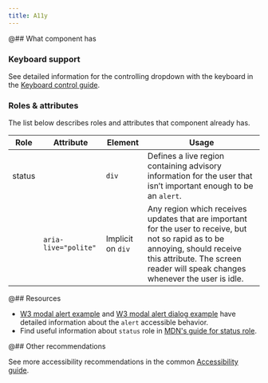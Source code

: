 ```yaml
---
title: A11y
---
```


@## What component has

### Keyboard support

See detailed information for the controlling dropdown with the keyboard in the [Keyboard control guide](/core-principles/a11y/a11y-keyboard/#keyboard_support_for_popper).

### Roles & attributes

The list below describes roles and attributes that component already has.

| Role   | Attribute            | Element           | Usage                                                                                                                                                                                                            |
| ------ | -------------------- | ----------------- | ---------------------------------------------------------------------------------------------------------------------------------------------------------------------------------------------------------------- |
| status |                      | `div`             | Defines a live region containing advisory information for the user that isn’t important enough to be an `alert`.                                                                                                |
|        | `aria-live="polite"` | Implicit on `div` | Any region which receives updates that are important for the user to receive, but not so rapid as to be annoying, should receive this attribute. The screen reader will speak changes whenever the user is idle. |

@## Resources

- [W3 modal alert example](https://www.w3.org/TR/wai-aria-practices-1.1/examples/alert/alert.html) and [W3 modal alert dialog example](https://www.w3.org/TR/wai-aria-practices-1.1/examples/dialog-modal/alertdialog.html) have detailed information about the `alert` accessible behavior.
- Find useful information about `status` role in [MDN's guide for status role](https://developer.mozilla.org/en-US/docs/Web/Accessibility/ARIA/Roles/status_role).

@## Other recommendations

See more accessibility recommendations in the common [Accessibility guide](/core-principles/a11y/).
